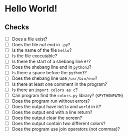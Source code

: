 # Hello World!


## Checks

- [ ] Does a file exist?
- [ ] Does the file *not* end in `.py`?
- [ ] Is the name of the file `hello`?
- [ ] Is the file executable?
- [ ] Is there the start of a shebang line `#!`?
- [ ] Does the shebang line end in `python3`?
- [ ] Is there a space before the `python3`?
- [ ] Does the shebang line use `/usr/bin/env`?
- [ ] Is there at least one comment in the program?
- [ ] Is there an `import colors as c`?
- [ ] Can program find the `colors.py` library? (`$PYTHONPATH`)
- [ ] Does the program run without errors?
- [ ] Does the output have `Hello` and `world` in it?
- [ ] Does the output end with a line return?
- [ ] Does the output clear the screen?
- [ ] Does the output contain two different colors?
- [ ] Does the program use join operators (not commas)?
